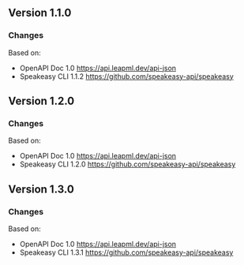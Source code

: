 

## Version 1.1.0
### Changes
Based on:
- OpenAPI Doc 1.0 https://api.leapml.dev/api-json
- Speakeasy CLI 1.1.2 https://github.com/speakeasy-api/speakeasy

## Version 1.2.0
### Changes
Based on:
- OpenAPI Doc 1.0 https://api.leapml.dev/api-json
- Speakeasy CLI 1.2.0 https://github.com/speakeasy-api/speakeasy

## Version 1.3.0
### Changes
Based on:
- OpenAPI Doc 1.0 https://api.leapml.dev/api-json
- Speakeasy CLI 1.3.1 https://github.com/speakeasy-api/speakeasy